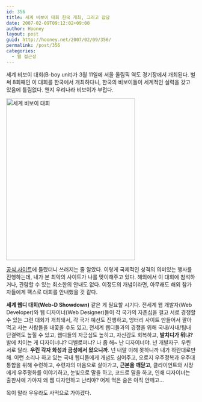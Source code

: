 ```yaml
---
id: 356
title: 세계 비보이 대회 한국 개최, 그리고 잡담
date: 2007-02-09T09:12:02+09:00
author: Hooney
layout: post
guid: http://hooney.net/2007/02/09/356/
permalink: /post/356
categories:
  - 웹 접근성
---
```

세계 비보이 대회(B-boy unit)가 3월 11일에 서울 올림픽 역도 경기장에서 개최된다. 벌써 8회째인 이 대회를 한국에서 개최하다니, 한국의 비보이들이 세계적인 실력을 갖고 있음에 틀림없다. 왠지 우리나라 비보이가 부럽다.

<img src="/uploads/2007/200602021409324420_1.jpg" alt="세계 비보이 대회" title="세계 비보이 대회" height="430" width="342" /> 

[공식 사이트](http://www.b-boyunit.com/)에 들렸더니 쓰러지는 줄 알았다. 이렇게 국제적인 성격의 의미있는 행사를 진행하는데, 내가 본 최악의 사이트가 나를 맞이해주고 있다. 해외에서 이 대회에 참석하거나, 관람할 수 있는 최소한의 안내도 없다. 이정도의 개념이라면, 아무래도 해외 참가자들에게 팩스로 대회를 안내했을 것 같다.

**세계 웹디 대회(Web-D Showdown)** 같은 게 필요할 시기다. 전세계 웹 개발자(Web Developer)와 웹 디자이너(Web Designer)들이 각 국가의 자존심을 걸고 서로 경쟁할 수 있는 그런 대회가 개최돼서, 각 국가 예선도 진행하고, 엉터리 사이트 만들어서 팔아먹고 사는 사람들을 내쫓을 수도 있고, 전세계 웹디들과의 경쟁을 위해 국내/사내/팀내 단결력도 높힐 수 있고, 웹디들의 자긍심도 높히고, 자신감도 회복하고, **발치디가 뭐냐?** 발에 치이는 게 디자이너냐? 디벨로퍼냐? 나 좀 해~ 난 디자이너야. 넌 개발자구. 우린 서로 달라. **우린 각자 화성과 금성에서 왔으니까**. 넌 내말 이해 못하니까 내가 하란대로만 해. 이런 소리나 하고 있는 국내 웹디들에게 개념도 심어주고, 오로지 우주정복과 우주대통합을 위해 수련하고, 수련자의 마음으로 살아가고, **근본을 깨닫고**, 클라이언트와 사장에게 우주평화를 이야기하고, 눈빛으로 말을 하고, 코드로 말을 하고, 인쇄 디자이너는 출판사에 가야지 왜 웹 디자인하고 난리야? 어제 먹은 술은 아직 안깨고&#8230;

목이 말라 우유라도 사먹으로 가야겠다.